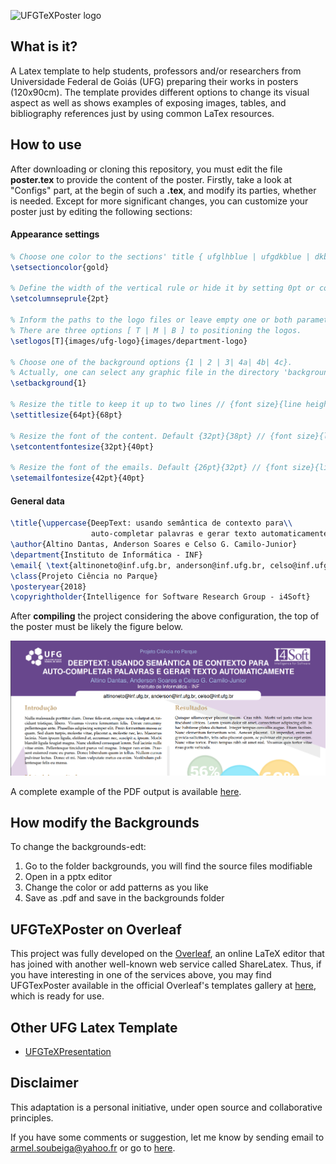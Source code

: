 ![UFGTeXPoster logo](https://raw.githubusercontent.com/altinodantas/ufgtexposter/master/images/ufgtexposter.png)

## What is it?
A Latex template to help students, professors and/or researchers from Universidade Federal de Goiás (UFG) preparing their works in posters (120x90cm). The template provides different options to change its visual aspect as well as shows examples of exposing images, tables, and bibliography references just by using common LaTex resources.

## How to use
After downloading or cloning this repository, you must edit the file **poster.tex** to provide the content of the poster. Firstly, take a look at "Configs" part, at the begin of such a **.tex**, and modify its parties, whether is needed. Except for more significant changes, you can customize your poster just by editing the following sections: 
  
  #### Appearance settings
  ```tex
  % Choose one color to the sections' title { ufglhblue | ufgdkblue | dkblue | black | gold }.
  \setsectioncolor{gold} 

  % Define the width of the vertical rule or hide it by setting 0pt or commenting the following command.  
  \setcolumnseprule{2pt}

  % Inform the paths to the logo files or leave empty one or both parameters. 
  % There are three options [ T | M | B ] to positioning the logos. 
  \setlogos[T]{images/ufg-logo}{images/department-logo}

  % Choose one of the background options {1 | 2 | 3| 4a| 4b| 4c}. 
  % Actually, one can select any graphic file in the directory 'backgrounds'. 
  \setbackground{1}

  % Resize the title to keep it up to two lines // {font size}{line height}
  \settitlesize{64pt}{68pt}

  % Resize the font of the content. Default {32pt}{38pt} // {font size}{line height}
  \setcontentfontesize{32pt}{40pt}
  
  % Resize the font of the emails. Default {26pt}{32pt} // {font size}{line height}
  \setemailfontesize{42pt}{40pt}
  ```
  #### General data
  ```tex
  \title{\uppercase{DeepText: usando semântica de contexto para\\ 
                    auto-completar palavras e gerar texto automaticamente}} 
  \author{Altino Dantas, Anderson Soares e Celso G. Camilo-Junior} 
  \department{Instituto de Informática - INF}
  \email{ \text{altinoneto@inf.ufg.br, anderson@inf.ufg.br, celso@inf.ufg.br} }
  \class{Projeto Ciência no Parque}
  \posteryear{2018}
  \copyrightholder{Intelligence for Software Research Group - i4Soft}
  ```
After **compiling** the project considering the above configuration, the top of the poster must be likely the figure below.  
  
  ![Template example](https://raw.githubusercontent.com/armelsoubeiga/ufgtexposter-edt/main/images/example.PNG)

A complete example of the PDF output is available [here](https://raw.githubusercontent.com/armelsoubeiga/ufgtexposter-edt/main/images/template.png).

## How modify the Backgrounds
To change the backgrounds-edt:
1. Go to the folder backgrounds, you will find the source files modifiable
2. Open in a pptx editor
3. Change the color or add patterns as you like
4. Save as .pdf and save in the backgrounds folder

## UFGTeXPoster on Overleaf
This project was fully developed on the [Overleaf](https://www.overleaf.com), an online LaTeX editor that has joined with another well-known web service called ShareLatex. Thus, if you have interesting in one of the services above, you may find UFGTexPoster available in the official Overleaf's templates gallery at [here](https://www.overleaf.com/latex/templates/poster-ufg/rjwsyhyhkkfk), which is ready for use.

## Other UFG Latex Template

- [UFGTeXPresentation](https://github.com/deuslirio/UFGTeX-Presentation)

## Disclaimer

This adaptation is a personal initiative, under open source and collaborative principles.

If you have some comments or suggestion, let me know by sending email to armel.soubeiga@yahoo.fr or go to [here](https://github.com/altinodantas/ufgtexposter).
